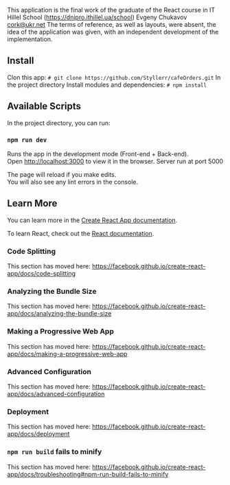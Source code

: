This application is the final work of the graduate of the React course in IT Hillel School (https://dnipro.ithillel.ua/school) Evgeny Chukavov <cork@ukr.net>
The terms of reference, as well as layouts, were absent, the idea of the application was given, with an independent development of the implementation.

## Install

Clon this app: `# git clone https://github.com/Styllerr/cafeOrders.git`
In the project directory Install modules and dependencies: `# npm install`

## Available Scripts

In the project directory, you can run:

### `npm run dev`

Runs the app in the development mode (Front-end + Back-end).<br />
Open [http://localhost:3000](http://localhost:3000) to view it in the browser.
Server run at port 5000

The page will reload if you make edits.<br />
You will also see any lint errors in the console.


## Learn More

You can learn more in the [Create React App documentation](https://facebook.github.io/create-react-app/docs/getting-started).

To learn React, check out the [React documentation](https://reactjs.org/).

### Code Splitting

This section has moved here: https://facebook.github.io/create-react-app/docs/code-splitting

### Analyzing the Bundle Size

This section has moved here: https://facebook.github.io/create-react-app/docs/analyzing-the-bundle-size

### Making a Progressive Web App

This section has moved here: https://facebook.github.io/create-react-app/docs/making-a-progressive-web-app

### Advanced Configuration

This section has moved here: https://facebook.github.io/create-react-app/docs/advanced-configuration

### Deployment

This section has moved here: https://facebook.github.io/create-react-app/docs/deployment

### `npm run build` fails to minify

This section has moved here: https://facebook.github.io/create-react-app/docs/troubleshooting#npm-run-build-fails-to-minify
